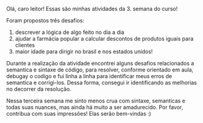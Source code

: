 Olá, caro leitor! Essas são minhas atividades da 3. semana do curso!

Foram propostos três desafios:
1. descrever a lógica de algo feito no dia a dia
2. ajudar a farmácia popular a calcular descontos de produtos iguais para clientes
3. maior idade para dirigir no brasil e nos estados unidos!

Durante a realização da atividade encontrei alguns desafios relacionados a semantica e sintaxe de código,
para resolver, conforme orientado em aula, debugay o codigo e fui linha a linha para identificar meus erros
de semantica e corrigi-los. Dessa forma, consegui ir identificando as melhorias no decorrer da resolução.

Nessa terceira semana me sinto menos crua com sintaxe, semanticas e todas suas nuances, mas ainda há muito a ser amadurecido.
Por favor, contribua com suas impressões! Elas serão bem-vindas :)